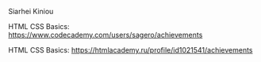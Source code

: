 Siarhei Kiniou 

HTML CSS Basics: https://www.codecademy.com/users/sagero/achievements 

HTML CSS Basics: https://htmlacademy.ru/profile/id1021541/achievements

